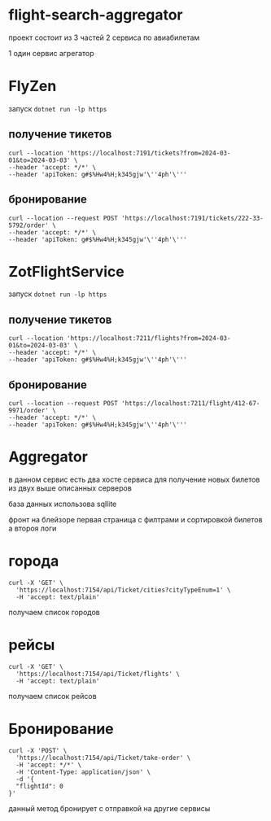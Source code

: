 # flight-search-aggregator

проект состоит из 3 частей
2 сервиса по авиабилетам

1 один сервис агрегатор


# FlyZen
запуск  ```dotnet run -lp https```


## получение тикетов
```curl
curl --location 'https://localhost:7191/tickets?from=2024-03-01&to=2024-03-03' \
--header 'accept: */*' \
--header 'apiToken: g#$%Hw4%H;k345gjw'\''4ph'\'''
```

## бронирование

```curl
curl --location --request POST 'https://localhost:7191/tickets/222-33-5792/order' \
--header 'accept: */*' \
--header 'apiToken: g#$%Hw4%H;k345gjw'\''4ph'\'''
```

# ZotFlightService

запуск  ```dotnet run -lp https```


## получение тикетов
```curl
curl --location 'https://localhost:7211/flights?from=2024-03-01&to=2024-03-03' \
--header 'accept: */*' \
--header 'apiToken: g#$%Hw4%H;k345gjw'\''4ph'\'''
```

## бронирование

```curl
curl --location --request POST 'https://localhost:7211/flight/412-67-9971/order' \
--header 'accept: */*' \
--header 'apiToken: g#$%Hw4%H;k345gjw'\''4ph'\'''
```


# Aggregator

в данном сервис есть два хосте сервиса для получение новых билетов из двух выше описанных серверов

база данных использова sqllite

фронт на блейзоре 
первая страница с филтрами и сортировкой билетов
а второя логи

# города
```
curl -X 'GET' \
  'https://localhost:7154/api/Ticket/cities?cityTypeEnum=1' \
  -H 'accept: text/plain'
```

получаем список городов

# рейсы

```
curl -X 'GET' \
  'https://localhost:7154/api/Ticket/flights' \
  -H 'accept: text/plain'
```
получаем список рейсов

# Бронирование
```
curl -X 'POST' \
  'https://localhost:7154/api/Ticket/take-order' \
  -H 'accept: */*' \
  -H 'Content-Type: application/json' \
  -d '{
  "flightId": 0
}'
```
данный метод бронирует с отправкой на другие сервисы
